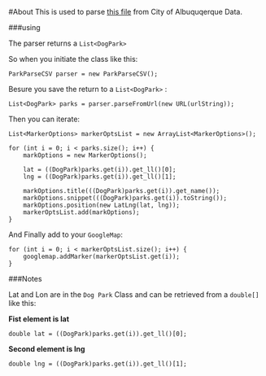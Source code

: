 #About
This is used to parse [this file](http://www.cabq.gov/parksandrecreation/documents/Dog%20Park%20Map%20Plone.csv) from City of Albuquqerque Data. 

###using

The parser returns a `List<DogPark>`  

So when you initiate the class like this:
	
	ParkParseCSV parser = new ParkParseCSV();
	
Besure you save the return to a `List<DogPark>`  :

	List<DogPark> parks = parser.parseFromUrl(new URL(urlString));
	
Then you can iterate:

	List<MarkerOptions> markerOptsList = new ArrayList<MarkerOptions>();

	for (int i = 0; i < parks.size(); i++) {
		markOptions = new MarkerOptions();
		
		lat = ((DogPark)parks.get(i)).get_ll()[0];
		lng = ((DogPark)parks.get(i)).get_ll()[1];
		
		markOptions.title(((DogPark)parks.get(i)).get_name());
		markOptions.snippet(((DogPark)parks.get(i)).toString());
		markOptions.position(new LatLng(lat, lng));
		markerOptsList.add(markOptions);
	}

And Finally add to your `GoogleMap`:

	for (int i = 0; i < markerOptsList.size(); i++) {
		googlemap.addMarker(markerOptsList.get(i));
	}
	
###Notes

Lat and Lon are in the `Dog Park` Class and can be retrieved from a `double[]` like this:

**Fist element is lat**

	double lat = ((DogPark)parks.get(i)).get_ll()[0];

**Second element is lng**
	
	double lng = ((DogPark)parks.get(i)).get_ll()[1];
	
